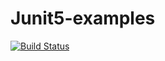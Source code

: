 # Junit5-examples

[![Build Status](https://travis-ci.org/gopinath-langote/Junit5-examples.svg)](https://travis-ci.org/gopinath-langote/Junit5-examples)

